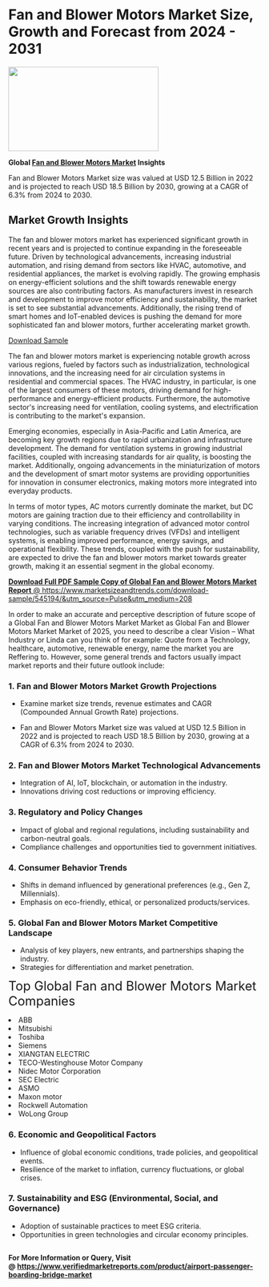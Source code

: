 <H1>Fan and Blower Motors Market Size, Growth and Forecast from 2024 - 2031</H1><img class="aligncenter size-medium wp-image-584254" src="https://thirdeyenews.in/wp-content/uploads/2024/09/Global-Market-Research-300x168.jpeg" alt="" width="300" height="168" /><p><strong>Global&nbsp;<a href="https://www.marketsizeandtrends.com/download-sample/545194/&amp;utm_source=Pulse&amp;utm_medium=208">Fan and Blower Motors Market</a> Insights</strong></p><p>Fan and Blower Motors Market size was valued at USD 12.5 Billion in 2022 and is projected to reach USD 18.5 Billion by 2030, growing at a CAGR of 6.3% from 2024 to 2030.</p><p><h2>Market Growth Insights</h2> <p>The fan and blower motors market has experienced significant growth in recent years and is projected to continue expanding in the foreseeable future. Driven by technological advancements, increasing industrial automation, and rising demand from sectors like HVAC, automotive, and residential appliances, the market is evolving rapidly. The growing emphasis on energy-efficient solutions and the shift towards renewable energy sources are also contributing factors. As manufacturers invest in research and development to improve motor efficiency and sustainability, the market is set to see substantial advancements. Additionally, the rising trend of smart homes and IoT-enabled devices is pushing the demand for more sophisticated fan and blower motors, further accelerating market growth.</p> <p><a href="#">Download Sample</a></p> <p>The fan and blower motors market is experiencing notable growth across various regions, fueled by factors such as industrialization, technological innovations, and the increasing need for air circulation systems in residential and commercial spaces. The HVAC industry, in particular, is one of the largest consumers of these motors, driving demand for high-performance and energy-efficient products. Furthermore, the automotive sector's increasing need for ventilation, cooling systems, and electrification is contributing to the market's expansion.</p> <p>Emerging economies, especially in Asia-Pacific and Latin America, are becoming key growth regions due to rapid urbanization and infrastructure development. The demand for ventilation systems in growing industrial facilities, coupled with increasing standards for air quality, is boosting the market. Additionally, ongoing advancements in the miniaturization of motors and the development of smart motor systems are providing opportunities for innovation in consumer electronics, making motors more integrated into everyday products.</p> <p>In terms of motor types, AC motors currently dominate the market, but DC motors are gaining traction due to their efficiency and controllability in varying conditions. The increasing integration of advanced motor control technologies, such as variable frequency drives (VFDs) and intelligent systems, is enabling improved performance, energy savings, and operational flexibility. These trends, coupled with the push for sustainability, are expected to drive the fan and blower motors market towards greater growth, making it an essential segment in the global economy.</p> <p><a href="#"></p><p><span class=""><strong>Download Full PDF Sample Copy of Global Fan and Blower Motors Market Report</strong> @ <a href="https://www.marketsizeandtrends.com/download-sample/545194/&amp;utm_source=Pulse&amp;utm_medium=208" target="_blank">https://www.marketsizeandtrends.com/download-sample/545194/&amp;utm_source=Pulse&amp;utm_medium=208</a></span></p><p>In order to make an accurate and perceptive description of future scope of a Global&nbsp;Fan and Blower Motors Market Market as Global&nbsp;Fan and Blower Motors Market Market of 2025, you need to describe a clear Vision &ndash; What Industry or Linda can you think of for example: Quote from a Technology, healthcare, automotive, renewable energy, name the market you are Reffering to. However, some general trends and factors usually impact market reports and their future outlook include:</p><h3>1.&nbsp;<strong>Fan and Blower Motors Market Growth Projections</strong></h3><ul><li>Examine market size trends, revenue estimates and CAGR (Compounded Annual Growth Rate) projections.</li><li><p>Fan and Blower Motors Market size was valued at USD 12.5 Billion in 2022 and is projected to reach USD 18.5 Billion by 2030, growing at a CAGR of 6.3% from 2024 to 2030.</p></li></ul><h3>2.&nbsp;<strong>Fan and Blower Motors Market Technological Advancements</strong></h3><ul><li>Integration of AI, IoT, blockchain, or automation in the industry.</li><li>Innovations driving cost reductions or improving efficiency.</li></ul><h3>3.&nbsp;<strong>Regulatory and Policy Changes</strong></h3><ul><li>Impact of global and regional regulations, including sustainability and carbon-neutral goals.</li><li>Compliance challenges and opportunities tied to government initiatives.</li></ul><h3>4.&nbsp;<strong>Consumer Behavior Trends</strong></h3><ul><li>Shifts in demand influenced by generational preferences (e.g., Gen Z, Millennials).</li><li>Emphasis on eco-friendly, ethical, or personalized products/services.</li></ul><h3>5.&nbsp;<strong>Global Fan and Blower Motors Market Competitive Landscape</strong></h3><ul><li>Analysis of key players, new entrants, and partnerships shaping the industry.</li><li>Strategies for differentiation and market penetration.</li></ul><p data-pm-slice="1 1 []"><span style="color: inherit; font-family: inherit; font-size: 25px;">Top Global Fan and Blower Motors Market Companies</span></p><div class="" data-test-id=""><p><li>ABB</li><li> Mitsubishi</li><li> Toshiba</li><li> Siemens</li><li> XIANGTAN ELECTRIC</li><li> TECO-Westinghouse Motor Company</li><li> Nidec Motor Corporation</li><li> SEC Electric</li><li> ASMO</li><li> Maxon motor</li><li> Rockwell Automation</li><li> WoLong Group</li></p></div><h3>6.&nbsp;<strong>Economic and Geopolitical Factors</strong></h3><ul><li>Influence of global economic conditions, trade policies, and geopolitical events.</li><li>Resilience of the market to inflation, currency fluctuations, or global crises.</li></ul><h3>7.&nbsp;<strong>Sustainability and ESG (Environmental, Social, and Governance)</strong></h3><ul><li>Adoption of sustainable practices to meet ESG criteria.</li><li>Opportunities in green technologies and circular economy principles.</li></ul><h2><strong style="font-size: 14px;">For More Information or Query, Visit @&nbsp;</strong><a style="background-color: #ffffff; font-size: 14px;" href="https://www.marketsizeandtrends.com/report/fan-and-blower-motors-market/" target="_blank">https://www.verifiedmarketreports.com/product/airport-passenger-boarding-bridge-market</a></h2>
